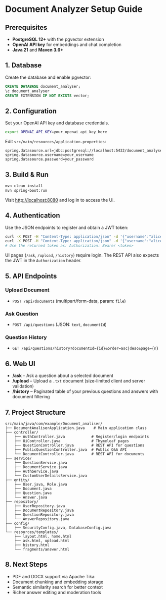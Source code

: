 # Document Analyzer Setup Guide

## Prerequisites

- **PostgreSQL 12+** with the pgvector extension
- **OpenAI API key** for embeddings and chat completion
- **Java 21** and **Maven 3.6+**

## 1. Database

Create the database and enable pgvector:

```sql
CREATE DATABASE document_analyser;
\c document_analyser
CREATE EXTENSION IF NOT EXISTS vector;
```

## 2. Configuration

Set your OpenAI API key and database credentials.

```bash
export OPENAI_API_KEY=your_openai_api_key_here
```

Edit `src/main/resources/application.properties`:

```properties
spring.datasource.url=jdbc:postgresql://localhost:5432/document_analyser
spring.datasource.username=your_username
spring.datasource.password=your_password
```

## 3. Build & Run

```bash
mvn clean install
mvn spring-boot:run
```

Visit [http://localhost:8080](http://localhost:8080) and log in to access the UI.

## 4. Authentication

Use the JSON endpoints to register and obtain a JWT token:

```bash
curl -X POST -H "Content-Type: application/json" -d '{"username":"alice","password":"pass123"}' http://localhost:8080/auth/register
curl -X POST -H "Content-Type: application/json" -d '{"username":"alice","password":"pass123"}' http://localhost:8080/auth/login
# Use the returned token as: Authorization: Bearer <token>
```

UI pages (`/ask`, `/upload`, `/history`) require login. The REST API also expects the JWT in the `Authorization` header.

## 5. API Endpoints

### Upload Document
- `POST /api/documents` (multipart/form-data, param: `file`)

### Ask Question
- `POST /api/questions` (JSON: `text`, `documentId`)

### Question History
- `GET /api/questions/history?documentId={id}&order=asc|desc&page={n}`

## 6. Web UI

- **/ask** – Ask a question about a selected document
- **/upload** – Upload a `.txt` document (size-limited client and server validation)
- **/history** – Paginated table of your previous questions and answers with document filtering

## 7. Project Structure

```
src/main/java/com/example/Document_analiser/
├── DocumentAnaliserApplication.java    # Main application class
├── controller/
│   ├── AuthController.java            # Register/login endpoints
│   ├── UiController.java              # Thymeleaf pages
│   ├── QuestionController.java        # REST API for questions
│   ├── PublicQuestionController.java  # Public Q&A API
│   └── DocumentController.java        # REST API for documents
├── service/
│   ├── QuestionService.java
│   ├── DocumentService.java
│   ├── AuthService.java
│   └── CustomUserDetailsService.java
├── entity/
│   ├── User.java, Role.java
│   ├── Document.java
│   ├── Question.java
│   └── Answer.java
├── repository/
│   ├── UserRepository.java
│   ├── DocumentRepository.java
│   ├── QuestionRepository.java
│   └── AnswerRepository.java
├── config/
│   ├── SecurityConfig.java, DatabaseConfig.java
└── resources/templates/
    ├── layout.html, home.html
    ├── ask.html, upload.html
    ├── history.html
    └── fragments/answer.html
```

## 8. Next Steps

- PDF and DOCX support via Apache Tika
- Document chunking and embedding storage
- Semantic similarity search for better context
- Richer answer editing and moderation tools